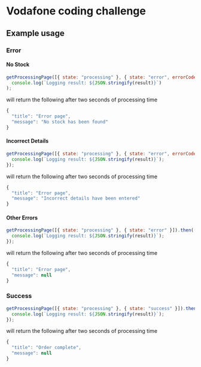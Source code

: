 # Vodafone coding challenge

## Example usage

### Error

#### No Stock

```js
getProcessingPage([{ state: "processing" }, { state: "error", errorCode: "NO_STOCK" }]).then((result) =>
  console.log(`Logging result: ${JSON.stringify(result)}`)
);
```

will return the following after two seconds of processing time

```js
{
  "title": "Error page",
  "message": "No stock has been found"
}
```

#### Incorrect Details

```js
getProcessingPage([{ state: "processing" }, { state: "error", errorCode: "INCORRECT_DETAILS" }]).then((result) => {
  console.log(`Logging result: ${JSON.stringify(result)}`);
});
```

will return the following after two seconds of processing time

```js
{
  "title": "Error page",
  "message": "Incorrect details have been entered"
}
```

#### Other Errors

```js
getProcessingPage([{ state: "processing" }, { state: "error" }]).then((result) => {
  console.log(`Logging result: ${JSON.stringify(result)}`);
});
```

will return the following after two seconds of processing time

```js
{
  "title": "Error page",
  "message": null
}
```

### Success

```js
getProcessingPage([{ state: "processing" }, { state: "success" }]).then((result) => {
  console.log(`Logging result: ${JSON.stringify(result)}`);
});
```

will return the following after two seconds of processing time

```js
{
  "title": "Order complete",
  "message": null
}
```

